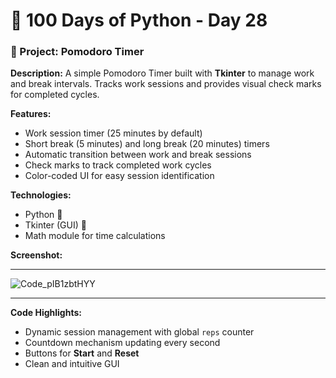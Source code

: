 # 🐍 100 Days of Python - Day 28

### 📌 Project: Pomodoro Timer

**Description:**
A simple Pomodoro Timer built with **Tkinter** to manage work and break intervals. Tracks work sessions and provides visual check marks for completed cycles.

**Features:**

* Work session timer (25 minutes by default)
* Short break (5 minutes) and long break (20 minutes) timers
* Automatic transition between work and break sessions
* Check marks to track completed work cycles
* Color-coded UI for easy session identification

**Technologies:**

* Python 🐍
* Tkinter (GUI) 🎨
* Math module for time calculations

**Screenshot:**

---
![Code_pIB1zbtHYY](https://github.com/user-attachments/assets/3bd42bd3-071c-4c1b-adaf-ad5728518467)


---
**Code Highlights:**

* Dynamic session management with global `reps` counter
* Countdown mechanism updating every second
* Buttons for **Start** and **Reset**
* Clean and intuitive GUI


